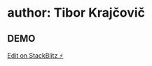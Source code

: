 # author: Tibor Krajčovič

## DEMO

[Edit on StackBlitz ⚡️](https://stackblitz.com/edit/flight-briefing-angular-7kd7yn)

